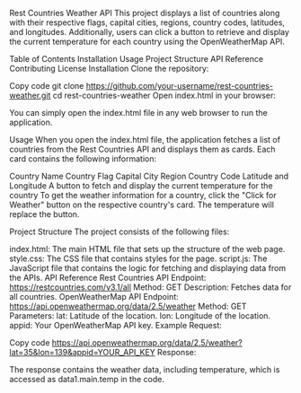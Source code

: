 
Rest Countries Weather API
This project displays a list of countries along with their respective flags, capital cities, regions, country codes, latitudes, and longitudes. Additionally, users can click a button to retrieve and display the current temperature for each country using the OpenWeatherMap API.

Table of Contents
Installation
Usage
Project Structure
API Reference
Contributing
License
Installation
Clone the repository:

Copy code
git clone https://github.com/your-username/rest-countries-weather.git
cd rest-countries-weather
Open index.html in your browser:

You can simply open the index.html file in any web browser to run the application.

Usage
When you open the index.html file, the application fetches a list of countries from the Rest Countries API and displays them as cards. Each card contains the following information:

Country Name
Country Flag
Capital City
Region
Country Code
Latitude and Longitude
A button to fetch and display the current temperature for the country
To get the weather information for a country, click the "Click for Weather" button on the respective country's card. The temperature will replace the button.

Project Structure
The project consists of the following files:

index.html: The main HTML file that sets up the structure of the web page.
style.css: The CSS file that contains styles for the page.
script.js: The JavaScript file that contains the logic for fetching and displaying data from the APIs.
API Reference
Rest Countries API
Endpoint: https://restcountries.com/v3.1/all
Method: GET
Description: Fetches data for all countries.
OpenWeatherMap API
Endpoint: https://api.openweathermap.org/data/2.5/weather
Method: GET
Parameters:
lat: Latitude of the location.
lon: Longitude of the location.
appid: Your OpenWeatherMap API key.
Example Request:


Copy code
https://api.openweathermap.org/data/2.5/weather?lat=35&lon=139&appid=YOUR_API_KEY
Response:

The response contains the weather data, including temperature, which is accessed as data1.main.temp in the code.